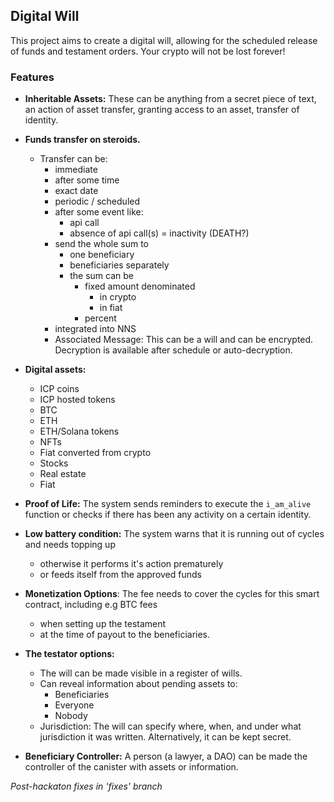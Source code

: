 
## Digital Will

This project aims to create a digital will, allowing for the scheduled release of funds and testament orders.
Your crypto will not be lost forever!



### Features
- **Inheritable Assets:** These can be anything from a secret piece of text, an action of asset transfer, granting access to an asset, transfer of identity.
- **Funds transfer on steroids.**
  - Transfer can be:
    - immediate
    - after some time
    - exact date
    - periodic  / scheduled
    - after some event like:
      - api call
      - absence of api call(s) = inactivity (DEATH?)
    - send the whole sum to 
      - one beneficiary
      - beneficiaries separately
      - the sum can be 
        - fixed amount denominated 
          - in crypto
          - in fiat
        - percent 
    - integrated into NNS
    - Associated Message: This can be a will and can be encrypted. Decryption is available after schedule or auto-decryption.
- **Digital assets:**
    - ICP coins
    - ICP hosted tokens
    - BTC
    - ETH
    - ETH/Solana tokens
    - NFTs
    - Fiat converted from crypto
    - Stocks
    - Real estate
    - Fiat


- **Proof of Life:** The system sends reminders to execute the `i_am_alive` function or checks if there has been any activity on a certain identity.

- **Low battery condition:** The system warns that it is running out of cycles and needs topping up 
  - otherwise it performs it's action prematurely
  - or feeds itself from the approved funds

- **Monetization Options**: The fee needs to cover the cycles for this smart contract, including e.g BTC fees
    - when setting up the testament 
    - at the time of payout to the beneficiaries.
- **The testator options:**
    - The will can be made visible in a register of wills.
    - Can reveal information about pending assets to:
        - Beneficiaries
        - Everyone
        - Nobody
    - Jurisdiction: The will can specify where, when, and under what jurisdiction it was written. Alternatively, it can be kept secret.

- **Beneficiary Controller:** A person (a lawyer, a DAO) can be made the controller of the canister with assets or information.


*Post-hackaton fixes in 'fixes' branch*



